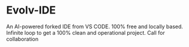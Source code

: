# Evolv-IDE
An AI-powered forked IDE from VS CODE. 100% free and locally based. Infinite loop to get a 100% clean and operational project. Call for collaboration
